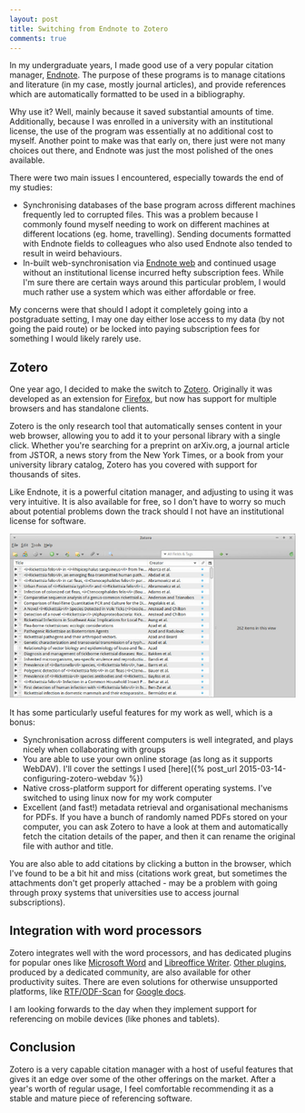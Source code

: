 ```yaml
---
layout: post
title: Switching from Endnote to Zotero
comments: true
---
```


In my undergraduate years, I made good use of a very popular citation manager, [Endnote](http://endnote.com/). The purpose of these programs is to manage citations and literature (in my case, mostly journal articles), and provide references which are automatically formatted to be used in a bibliography. 

Why use it? Well, mainly because it saved substantial amounts of time. Additionally, because I was enrolled in a university with an institutional license, the use of the program was essentially at no additional cost to myself. Another point to make was that early on, there just were not many choices out there, and Endnote was just the most polished of the ones available. 

There were two main issues I encountered, especially towards the end of my studies: 

- Synchronising databases of the base program across different machines frequently led to corrupted files. This was a problem because I commonly found myself needing to work on different machines at different locations (eg. home, travelling). Sending documents formatted with Endnote fields to colleagues who also used Endnote also tended to result in weird behaviours. 
- In-built web-synchronisation via [Endnote web](https://www.myendnoteweb.com/) and continued usage without an institutional license incurred hefty subscription fees. While I'm sure there are certain ways around this particular problem, I would much rather use a system which was either affordable or free.

My concerns were that should I adopt it completely going into a postgraduate setting, I may one day either lose access to my data (by not going the paid route) or be locked into paying subscription fees for something I would likely rarely use.

## Zotero

One year ago, I decided to make the switch to [Zotero](https://www.zotero.org/). Originally it was developed as an extension for [Firefox](https://www.mozilla.org/en-US/firefox/desktop/), but now has support for multiple browsers and has standalone clients. 

<div class="message">
  Zotero is the only research tool that automatically senses content in your web browser, allowing you to add it to your personal library with a single click. Whether you're searching for a preprint on arXiv.org, a journal article from JSTOR, a news story from the New York Times, or a book from your university library catalog, Zotero has you covered with support for thousands of sites.
</div>

Like Endnote, it is a powerful citation manager, and adjusting to using it was very intuitive. It is also available for free, so I don't have to worry so much about potential problems down the track should I not have an institutional license for software. 

![Zotero main window](/public/images/2015-03-13-zotero-main.jpg)

It has some particularly useful features for my work as well, which is a bonus:

- Synchronisation across different computers is well integrated, and plays nicely when collaborating with groups
- You are able to use your own online storage (as long as it supports WebDAV). I'll cover the settings I used [here]({% post_url 2015-03-14-configuring-zotero-webdav %})
- Native cross-platform support for different operating systems. I've switched to using linux now for my work computer
- Excellent (and fast!) metadata retrieval and organisational mechanisms for PDFs. If you have a bunch of randomly named PDFs stored on your computer, you can ask Zotero to have a look at them and automatically fetch the citation details of the paper, and then it can rename the original file with author and title.

You are also able to add citations by clicking a button in the browser, which I've found to be a bit hit and miss (citations work great, but sometimes the attachments don't get properly attached - may be a problem with going through proxy systems that universities use to access journal subscriptions). 

## Integration with word processors

Zotero integrates well with the word processors, and has dedicated plugins for popular ones like [Microsoft Word](https://products.office.com/en-us/word) and [Libreoffice Writer](http://www.libreoffice.org/discover/writer/). [Other plugins](https://www.zotero.org/support/plugins), produced by a dedicated community, are also available for other productivity suites. There are even solutions for otherwise unsupported platforms, like [RTF/ODF-Scan](http://zotero-odf-scan.github.io/zotero-odf-scan) for [Google docs](http://docs.google.com).

I am looking forwards to the day when they implement support for referencing on mobile devices (like phones and tablets). 

## Conclusion

Zotero is a very capable citation manager with a host of useful features that gives it an edge over some of the other offerings on the market. After a year's worth of regular usage, I feel comfortable recommending it as a stable and mature piece of referencing software. 